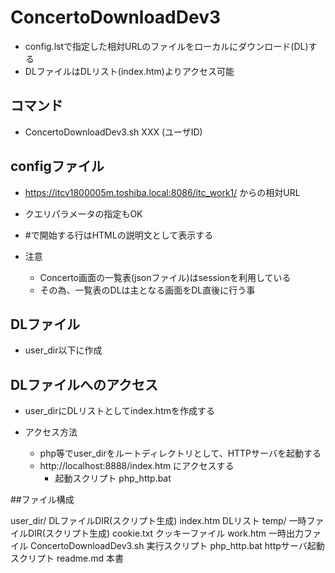 # ConcertoDownloadDev3

- config.lstで指定した相対URLのファイルをローカルにダウンロード(DL)する
- DLファイルはDLリスト(index.htm)よりアクセス可能

## コマンド

- ConcertoDownloadDev3.sh XXX (ユーザID)

## configファイル

- https://itcv1800005m.toshiba.local:8086/itc_work1/ からの相対URL
- クエリパラメータの指定もOK
- #で開始する行はHTMLの説明文として表示する

- 注意
	- Concerto画面の一覧表(jsonファイル)はsessionを利用している
	- その為、一覧表のDLは主となる画面をDL直後に行う事

## DLファイル

- user_dir以下に作成

## DLファイルへのアクセス

- user_dirにDLリストとしてindex.htmを作成する

- アクセス方法
	- php等でuser_dirをルートディレクトリとして、HTTPサーバを起動する
	- http://localhost:8888/index.htm にアクセスする
		- 起動スクリプト php_http.bat

##ファイル構成

user_dir/				DLファイルDIR(スクリプト生成)
	index.htm			DLリスト
temp/					一時ファイルDIR(スクリプト生成)
	cookie.txt			クッキーファイル
	work.htm			一時出力ファイル
ConcertoDownloadDev3.sh	実行スクリプト
php_http.bat			httpサーバ起動スクリプト
readme.md				本書
